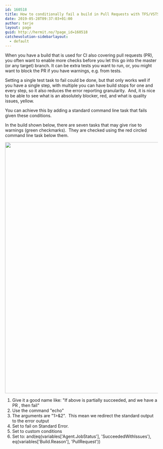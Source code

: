 ```yaml
---
id: 160518
title: How to conditionally fail a build in Pull Requests with TFS/VSTS
date: 2019-05-28T09:37:03+01:00
author: terje
layout: page
guid: http://hermit.no/?page_id=160518
catchevolution-sidebarlayout:
  - default
---
```

When you have a build that is used for CI also covering pull requests (PR), you often want to enable more checks before you let this go into the master (or any target) branch. It can be extra tests you want to run, or, you might want to block the PR if you have warnings, e.g. from tests.

Setting a single test task to fail could be done, but that only works well if you have a single step, with multiple you can have build stops for one and every step, so it also reduces the error reporting granularity.&nbsp; And, it is nice to be able to see what is an absolutely blocker, red, and what is quality issues, yellow.

You can achieve this by adding a standard command line task that fails given these conditions.

In the build shown below, there are seven tasks that may give rise to warnings (green checkmarks).&nbsp; They are checked using the red circled command line task below them.

<a href="http://hermit.no/wp-content/uploads/2018/02/conditionallyfails.jpg"><img class="alignnone size-full wp-image-160519" src="http://hermit.no/wp-content/uploads/2018/02/conditionallyfails.jpg" alt="" width="1740" height="824"></a>

<ol>
    <li>Give it a good name like: "If above is partially succeeded, and we have a PR , then fail"</li>
    <li>Use the command "echo"</li>
    <li>The arguments are "1&gt;&amp;2".&nbsp; This mean we redirect the standard output to the error output</li>
    <li>Set to fail on Standard Error.</li>
    <li>Set to custom conditions</li>
    <li>Set to:&nbsp;and(eq(variables['Agent.JobStatus'], 'SucceededWithIssues'), eq(variables['Build.Reason'], 'PullRequest'))</li>
</ol>

&nbsp;